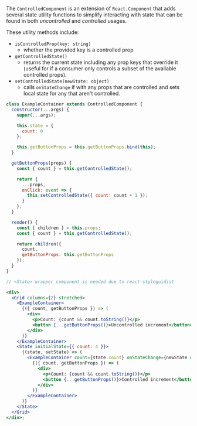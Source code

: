 The `ControlledComponent` is an extension of `React.Component` that
adds several state utility functions to simplify interacting with state
that can be found in both _uncontrolled_ and _controlled_ usages.

These utility methods include:

* `isControlledProp(key: string)`
  * whether the provided key is a controlled prop
* `getControlledState()`
  * returns the current state including any prop keys that override
    it (useful for if a consumer only controls a subset of the
    available controlled props).
* `setControlledState(newState: object)`
  * calls `onStateChange` if with any props that are controlled
    and sets local state for any that aren't controlled.

```jsx
class ExampleContainer extends ControlledComponent {
  constructor(...args) {
    super(...args);

    this.state = {
      count: 0
    };

    this.getButtonProps = this.getButtonProps.bind(this);
  }

  getButtonProps(props) {
    const { count } = this.getControlledState();

    return {
      ...props,
      onClick: event => {
        this.setControlledState({ count: count + 1 });
      }
    };
  }

  render() {
    const { children } = this.props;
    const { count } = this.getControlledState();

    return children({
      count,
      getButtonProps: this.getButtonProps
    });
  }
}

// <State> wrapper component is needed due to react-styleguidist

<div>
  <Grid columns={2} stretched>
    <ExampleContainer>
      {({ count, getButtonProps }) => (
        <div>
          <p>Count: {count && count.toString()}</p>
          <button {...getButtonProps()}>Uncontrolled increment</button>
        </div>
      )}
    </ExampleContainer>
    <State initialState={{ count: 4 }}>
      {(state, setState) => (
        <ExampleContainer count={state.count} onStateChange={newState => setState(newState)}>
          {({ count, getButtonProps }) => (
            <div>
              <p>Count: {count && count.toString()}</p>
              <button {...getButtonProps()}>Controlled increment</button>
            </div>
          )}
        </ExampleContainer>
      )}
    </State>
  </Grid>
</div>;
```
